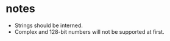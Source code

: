 # notes

- Strings should be interned.
- Complex and 128-bit numbers will not be supported at first.
